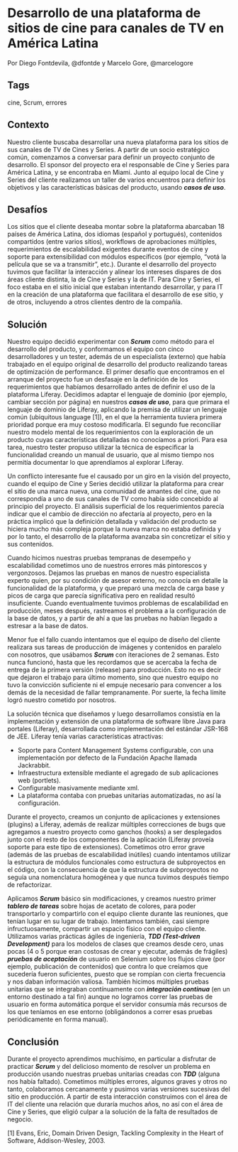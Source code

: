 Desarrollo de una plataforma de sitios de cine para canales de TV en América Latina
===

Por Diego Fontdevila, @dfontde y Marcelo Gore, @marcelogore

Tags
---
cine, Scrum, errores

Contexto
---
Nuestro cliente buscaba desarrollar una nueva plataforma para los sitios de sus canales de TV de Cines y Series. A partir de un socio estratégico común, comenzamos a conversar para definir un proyecto conjunto de desarrollo. El sponsor del proyecto era el responsable de Cine y Series para América Latina, y se encontraba en Miami. Junto al equipo local de Cine y Series del cliente realizamos un taller de varios encuentros para definir los objetivos y las características básicas del producto, usando **_casos de uso_**.


Desafíos
---
Los sitios que el cliente deseaba montar sobre la plataforma abarcaban 18 países de América Latina, dos idiomas (español y portugués), contenidos compartidos (entre varios sitios), workflows de aprobaciones múltiples, requerimientos de escalabilidad exigentes durante eventos de cine y soporte para extensibilidad con módulos específicos (por ejemplo, “votá la película que se va a transmitir”, etc.).
Durante el desarrollo del proyecto tuvimos que facilitar la interacción y alinear los intereses dispares de dos áreas cliente distinta, la de Cine y Series y la de IT. Para Cine y Series, el foco estaba en el sitio inicial que estaban intentando desarrollar, y para IT en la creación de una plataforma que facilitara el desarrollo de ese sitio, y de otros, incluyendo a otros clientes dentro de la compañía.

Solución
---
Nuestro equipo decidió experimentar con **_Scrum_** como método para el desarrollo del producto, y conformamos el equipo con cinco desarrolladores y un tester, además de un especialista (externo) que había trabajado en el equipo original de desarrollo del producto realizando tareas de optimización de performance.
El primer desafío que encontramos en el arranque del proyecto fue un desfasaje en la definición de los requerimientos que habíamos desarrollado antes de definir el uso de la plataforma Liferay. Decidimos adaptar el lenguaje de dominio (por ejemplo, cambiar sección por página) en nuestros **_casos de uso_**, para que primara el lenguaje de dominio de Liferay, aplicando la premisa de utilizar un lenguaje común (ubiquitous language [1]), en el que la herramienta tuviera primera prioridad porque era muy costoso modificarla. El segundo fue reconciliar nuestro modelo mental de los requerimientos con la exploración de un producto cuyas características detalladas no conocíamos a priori. Para esa tarea, nuestro tester propuso utilizar la técnica de especificar la funcionalidad creando un manual de usuario, que al mismo tiempo nos permitía documentar lo que aprendíamos al explorar Liferay.

Un conflicto interesante fue el causado por un giro en la visión del proyecto, cuando el equipo de Cine y Series decidió utilizar la plataforma para crear el sitio de una marca nueva, una comunidad de amantes del cine, que no correspondía a uno de sus canales de TV como había sido concebido al principio del proyecto. El análisis superficial de los requerimientos parecía indicar que el cambio de dirección no afectaría al proyecto, pero en la práctica implicó que la definición detallada y validación del producto se hiciera mucho más compleja porque la nueva marca no estaba definida y por lo tanto, el desarrollo de la plataforma avanzaba sin concretizar el sitio y sus contenidos.

Cuando hicimos nuestras pruebas tempranas de desempeño y escalabilidad cometimos uno de nuestros errores más pintorescos y vergonzosos. Dejamos las pruebas en manos de nuestro especialista experto quien, por su condición de asesor externo, no conocía en detalle la funcionalidad de la plataforma, y que preparó una mezcla de carga base y picos de carga que parecía significativa pero en realidad resultó insuficiente. Cuando eventualmente tuvimos problemas de escalabilidad en producción, meses después, rastreamos el problema a la configuración de la base de datos, y a partir de ahí a que las pruebas no habían llegado a estresar a la base de datos.

Menor fue el fallo cuando intentamos que el equipo de diseño del cliente realizara sus tareas de producción de imágenes y contenidos en paralelo con nosotros, que usábamos **_Scrum_** con iteraciones de 2 semanas. Esto nunca funcionó, hasta que les recordamos que se acercaba la fecha de entrega de la primera versión (release) para producción. Esto no es decir que dejaron el trabajo para último momento, sino que nuestro equipo no tuvo la convicción suficiente ni el empuje necesario para convencer a los demás de la necesidad de fallar tempranamente. Por suerte, la fecha límite logró nuestro cometido por nosotros.

La solución técnica que diseñamos y luego desarrollamos consistía en la implementación y extensión de una plataforma de software libre Java para portales (Liferay), desarrollada como implementación del estándar JSR-168 de JEE. Liferay tenía varias características atractivas:
* Soporte para Content Management Systems configurable, con una implementación por defecto de la Fundación Apache llamada Jackrabbit.
* Infraestructura extensible mediante el agregado de sub aplicaciones web (portlets).
* Configurable masivamente mediante xml.
* La plataforma contaba con pruebas unitarias automatizadas, no así la configuración.

Durante el proyecto, creamos un conjunto de aplicaciones y extensiones (plugins) a Liferay, además de realizar múltiples correcciones de bugs que agregamos a nuestro proyecto como ganchos (hooks) a ser desplegados junto con el resto de los componentes de la aplicación (Liferay proveía soporte para este tipo de extensiones). Cometimos otro error grave (además de las pruebas de escalabilidad inútiles) cuando intentamos utilizar la estructura de módulos funcionales como estructura de subproyectos en el código, con la consecuencia de que la estructura de subproyectos no seguía una nomenclatura homogénea y que nunca tuvimos después tiempo de refactorizar.

Aplicamos **_Scrum_** básico sin modificaciones, y creamos nuestro primer **_tablero de tareas_** sobre hojas de acetato de colores, para poder transportarlo y compartirlo con el equipo cliente durante las reuniones, que tenían lugar en su lugar de trabajo. Intentamos también, casi siempre infructuosamente, compartir un espacio físico con el equipo cliente. Utilizamos varias prácticas ágiles de ingeniería, **_TDD (Test-driven Development)_** para los modelos de clases que creamos desde cero, unas pocas (4 o 5 porque eran costosas de crear y ejecutar, además de frágiles) **_pruebas de aceptación_** de usuario en Selenium sobre los flujos clave (por ejemplo, publicación de contenidos) que contra lo que creíamos que sucedería fueron suficientes, puesto que se rompían con cierta frecuencia y nos daban información valiosa. También hicimos múltiples pruebas unitarias que se integraban contínuamente con **_integración continua_** (en un entorno destinado a tal fin) aunque no logramos correr las pruebas de usuario en forma automática porque el servidor consumía más recursos de los que teníamos en ese entorno (obligándonos a correr esas pruebas periódicamente en forma manual).


Conclusión
---
Durante el proyecto aprendimos muchísimo, en particular a disfrutar de practicar **_Scrum_** y del delicioso momento de resolver un problema en producción usando nuestras pruebas unitarias creadas con **_TDD_** (alguna nos había faltado). Cometimos múltiples errores, algunos graves y otros no tanto, colaboramos cercanamente y pusimos varias versiones sucesivas del sitio en producción. A partir de esta interacción construimos con el área de IT del cliente una relación que duraría muchos años, no así con el área de Cine y Series, que eligió culpar a la solución de la falta de resultados de negocio.


[1] Evans, Eric, Domain Driven Design, Tackling Complexity in the Heart of Software, Addison-Wesley, 2003.
